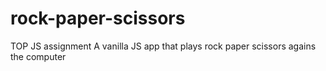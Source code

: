 # rock-paper-scissors
TOP JS assignment
A vanilla JS app that plays rock paper scissors agains the computer
